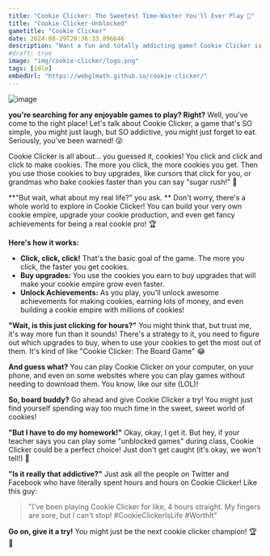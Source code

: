 ```yaml
---
title: "Cookie Clicker: The Sweetest Time-Waster You'll Ever Play 🍪"
title: "Cookie-Clicker-Unblocked"
gametitle: "Cookie Clicker"
date: 2024-08-29T20:36:33.896646
description: "Want a fun and totally addicting game? Cookie Clicker is a super simple but awesome game where you click cookies, get more cookies, and build a cookie empire! It's perfect for when you're bored, and it's totally free to play!"
#draft: true
image: "img/cookie-clicker/logo.png"
tags: [idle]
embedUrl: "https://webglmath.github.io/cookie-clicker/"
---
```


![image](https://github.com/user-attachments/assets/743ba221-d973-417e-ae9b-00b257e985e3)

**you're searching for any enjoyable games to play? Right?**  Well, you've come to the right place!  Let's talk about Cookie Clicker, a game that's  SO simple, you might just laugh, but SO addictive, you might just forget to eat.   Seriously, you've been warned! 😜 

Cookie Clicker is all about... you guessed it, cookies!  You click and click and click to make cookies.   The more you click, the more cookies you get.   Then you use those cookies to buy upgrades, like cursors that click for you, or grandmas who bake cookies faster than you can say "sugar rush!" 👵 

**"But wait, what about my real life?" you ask.  ** Don't worry, there's a whole world to explore in Cookie Clicker!  You can build your very own cookie empire, upgrade your cookie production, and even get fancy achievements for being a real cookie pro!  🏆 

**Here's how it works:**

* **Click, click, click!** That's the basic goal of the game.  The more you click, the faster you get cookies.  
* **Buy upgrades:** You use the cookies you earn to buy upgrades that will make your cookie empire grow even faster.  
* **Unlock Achievements:**  As you play, you'll unlock awesome achievements for making cookies,  earning lots of money, and even building a cookie empire with millions of cookies! 

**"Wait, is this just clicking for hours?"** You might think that, but trust me, it's way more fun than it sounds!  There's a strategy to it,  you need to figure out which upgrades to buy,  when to use your cookies to get the most out of them.  It's kind of like  "Cookie Clicker: The Board Game" 😂  

**And guess what?**  You can play Cookie Clicker on your computer, on your phone,  and even on some websites where you can play games without needing to download them.  You know, like  our site (LOL)! 

**So, board buddy?**  Go ahead and give Cookie Clicker a try!  You might just find yourself spending way too much time in the sweet, sweet world of cookies! 

**"But I have to do my homework!"**  Okay, okay, I get it.  But hey,  if your teacher says you can play some "unblocked games" during class,  Cookie Clicker could be a perfect choice!   Just don't get caught  (it's okay,  we won't tell!) 🤫 

**"Is it really that addictive?"**  Just ask all the people on Twitter and Facebook who have literally spent hours and hours on Cookie Clicker!  Like this guy:  

> "I've been playing Cookie Clicker for like,  4 hours straight.  My fingers are sore,  but I can't stop!  #CookieClickerIsLife #WorthIt"

**Go on, give it a try!**  You might just be the next cookie clicker champion! 🏆 🍪 
